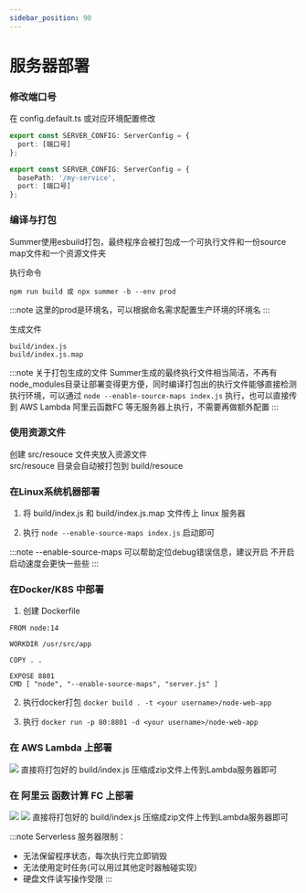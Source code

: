 ```yaml
---
sidebar_position: 90
---
```


# 服务器部署

### 修改端口号

在 config.default.ts 或对应环境配置修改

```ts
export const SERVER_CONFIG: ServerConfig = {
  port: [端口号]
};
```

```ts title="使用前缀路径"
export const SERVER_CONFIG: ServerConfig = {
  basePath: '/my-service',
  port: [端口号]
};
```

### 编译与打包
Summer使用esbuild打包，最终程序会被打包成一个可执行文件和一份source map文件和一个资源文件夹

执行命令
```
npm run build 或 npx summer -b --env prod
```
:::note
这里的prod是环境名，可以根据命名需求配置生产环境的环境名
:::

生成文件
```
build/index.js
build/index.js.map
```

:::note 关于打包生成的文件
Summer生成的最终执行文件相当简洁，不再有node_modules目录让部署变得更方便，同时编译打包出的执行文件能够直接检测执行环境，可以通过 ``node --enable-source-maps index.js`` 执行，也可以直接传到 AWS Lambda 阿里云函数FC 等无服务器上执行，不需要再做额外配置
:::

### 使用资源文件
创建 src/resouce 文件夹放入资源文件<br/>
src/resouce 目录会自动被打包到 build/resouce 

### 在Linux系统机器部署

1. 将 build/index.js 和 build/index.js.map 文件传上 linux 服务器

2. 执行 `node --enable-source-maps index.js` 启动即可

:::note
--enable-source-maps 可以帮助定位debug错误信息，建议开启
不开启启动速度会更快一些些
:::


### 在Docker/K8S 中部署
1. 创建 Dockerfile

``` title="Dockerfile"
FROM node:14

WORKDIR /usr/src/app

COPY . .

EXPOSE 8801
CMD [ "node", "--enable-source-maps", "server.js" ]
```

2. 执行docker打包
`docker build . -t <your username>/node-web-app`

3. 执行
`docker run -p 80:8801 -d <your username>/node-web-app`

### 在 AWS Lambda 上部署
![](/img/awslambda.jpg)
直接将打包好的 build/index.js 压缩成zip文件上传到Lambda服务器即可



### 在 阿里云 函数计算 FC 上部署
![](/img/alifc1.jpg)
![](/img/alifc2.jpg)
直接将打包好的 build/index.js 压缩成zip文件上传到Lambda服务器即可

:::note Serverless 服务器限制：
* 无法保留程序状态，每次执行完立即销毁<br/>
* 无法使用定时任务(可以用过其他定时器触碰实现)<br/>
* 硬盘文件读写操作受限
:::